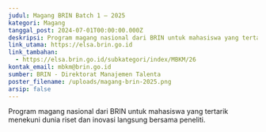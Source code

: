 ```yaml
---
judul: Magang BRIN Batch 1 – 2025
kategori: Magang
tanggal_post: 2024-07-01T00:00:00.000Z
deskripsi: Program magang nasional dari BRIN untuk mahasiswa yang tertarik menekuni dunia riset dan inovasi langsung bersama peneliti.
link_utama: https://elsa.brin.go.id
link_tambahan:
  - https://elsa.brin.go.id/subkategori/index/MBKM/26
kontak_email: mbkm@brin.go.id
sumber: BRIN - Direktorat Manajemen Talenta
poster_filename: /uploads/magang-brin-2025.png
arsip: false
---
```


Program magang nasional dari BRIN untuk mahasiswa yang tertarik menekuni dunia riset dan inovasi langsung bersama peneliti. 